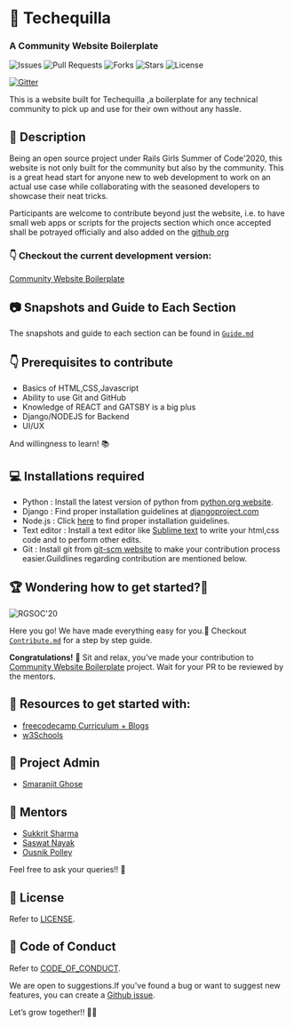 # 🙆 Techequilla 
### A Community Website Boilerplate
![Issues](https://img.shields.io/github/issues/techequilla/community_website_boilerplate)
![Pull Requests](https://img.shields.io/github/issues-pr/techequilla/community_website_boilerplate?)
![Forks](https://img.shields.io/github/forks/techequilla/community_website_boilerplate)
![Stars](	https://img.shields.io/github/stars/techequilla/community_website_boilerplate)
![License](https://img.shields.io/github/license/techequilla/community_website_boilerplate)

[![Gitter](https://badges.gitter.im/girlscript_chennai_website/community.svg)](https://gitter.im/girlscript_app/community?utm_source=badge&utm_medium=badge&utm_campaign=pr-badge)

This is a website built for Techequilla ,a boilerplate for any technical community to pick up and use for their own without any hassle. 


## 🙇 Description
Being an open source project under Rails Girls Summer of Code'2020, this website is not only built for the community but also by the community. This is a great head start for anyone new to web development to work on an actual use case while collaborating with the seasoned developers to showcase their neat tricks.

Participants are welcome to contribute beyond just the website, i.e. to have small web apps or scripts for the projects section which once accepted shall be potrayed officially and also added on the [github org](github.com/techequilla)


### 👇 Checkout the current development version: 

[Community Website Boilerplate](https://techequilla.netlify.com/)


## 📷 Snapshots and Guide to Each Section
The snapshots and guide to each section can be found in [`Guide.md`](guide.md)


## 👇 Prerequisites to contribute
- Basics of HTML,CSS,Javascript
- Ability to use Git and GitHub
- Knowledge of REACT and GATSBY is a big plus
- Django/NODEJS for Backend
- UI/UX

 And willingness to learn! 📚

## 💻 Installations required 
- Python : Install the latest version of python from [python.org website](https://www.python.org/downloads/).
- Django : Find proper installation guidelines at [djangoproject.com](https://docs.djangoproject.com/en/3.0/topics/install/) 
- Node.js : Click  [here](https://www.guru99.com/download-install-node-js.html) to find proper installation guidelines.
- Text editor : Install a text editor like [Sublime text](https://www.sublimetext.com/3) to write your html,css code and to perform other edits.
- Git : Install git from [git-scm website](https://git-scm.com/downloads) to make your contribution process easier.Guildlines regarding contribution are mentioned below. 

## 🏆 Wondering how to get started?🤔


![RGSOC'20](https://img.shields.io/badge/RGSOC-20-pink?style=for-the-badge)

Here you go! We have made everything easy for you.👐
Checkout [`Contribute.md`](contribute.md) for a step by step guide.

**Congratulations!** 🥳 Sit and relax, you've made your contribution to [Community Website Boilerplate](https://github.com/techequilla/community_website_boilerplate/) project. Wait for your PR to be reviewed by the mentors.

## 📝 Resources to get started with:

- [freecodecamp Curriculum + Blogs](https://www.freecodecamp.org/)
- [w3Schools](https://www.w3schools.com/)


## 👨 Project Admin

- [Smaranjit Ghose](https://github.com/smaranjitghose)


## 👬  Mentors

- [Sukkrit Sharma](https://github.com/sukkritsharmaofficial)
- [Saswat Nayak](https://github.com/swat1998)
- [Ousnik Polley](https://github.com/ousnik)

Feel free to ask your queries!! 🙌

## 📝 License 
Refer to [LICENSE](./LICENSE).

## 📝 Code of Conduct
Refer to [CODE_OF_CONDUCT](https://github.com/chhavi18387/community_website_boilerplate/blob/changes-in-readme(wip)/CODE_OF_CONDUCT.md).

We are open to suggestions.If you've found a bug or want to suggest new features, you can create a [Github issue](https://github.com/techequilla/community_website_boilerplate/issues).

Let’s grow together!! 💜💜

